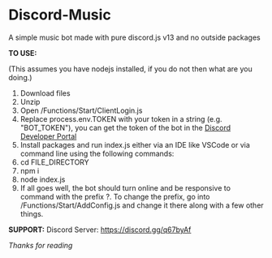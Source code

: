 # Discord-Music
A simple music bot made with pure discord.js v13 and no outside packages

**TO USE:**

(This assumes you have nodejs installed, if you do not then what are you doing.)

1. Download files
2. Unzip
3. Open /Functions/Start/ClientLogin.js
4. Replace process.env.TOKEN with your token in a string (e.g. "BOT_TOKEN"), you can get the token of the bot in the [Discord Developer Portal](https://discord.com/developers/applications)
5. Install packages and run index.js either via an IDE like VSCode or via command line using the following commands:
6. cd FILE_DIRECTORY
7. npm i
8. node index.js
9. If all goes well, the bot should turn online and be responsive to command with the prefix ?. To change the prefix, go into /Functions/Start/AddConfig.js and change it there along with a few other things.

**SUPPORT:**
Discord Server: https://discord.gg/q67byAf

*Thanks for reading*
